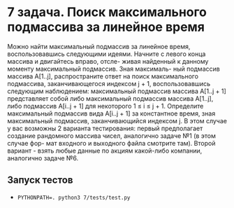 # 7 задача. Поиск максимального подмассива за линейное время

Можно найти максимальный подмассив за линейное время, воспользовавшись
следующими идеями. Начните с левого конца массива и двигайтесь вправо, отсле-
живая найденный к данному моменту максимальный подмассив. Зная максималь-
ный подмассив массива A[1..j], распространите ответ на поиск максимального
подмассива, заканчивающегося индексом j + 1, воспользовавшись следующим
наблюдением: максимальный подмассив массива A[1..j + 1] представляет собой
либо максимальный подмассив массива A[1..j], либо подмассив A[i..j + 1] для
некоторого 1 ≤ i ≤ j + 1. Определите максимальный подмассив вида A[i..j + 1]
за константное время, зная максимальный подмассив, заканчивающийся индексом
j.
В этом случае у вас возможны 2 варианта тестирования: первый предполагает
создание рандомного массива чисел, аналогично задаче №1 (в этом случае фор-
мат входного и выходного файла смотрите там). Второй вариант - взять любые
данные по акциям какой-либо компании, аналогично задаче №6.

## Запуск тестов

- `PYTHONPATH=. python3 7/tests/test.py `
